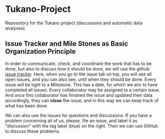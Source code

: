 # Tukano-Project

Reposotory for the Tukano project (discussions and automatic data analyses)

## Issue Tracker and Mile Stones as Basic Organization Principle

In order to communicate, check, and coordinate the work that has to be done, but also to discuss *how* it should be done, we will use the github [issue tracker](https://github.com/digling/tukano-project/issues). Here, when you go to the issue tab on top, you will see all open issues, and you can also see, until when they should be done. Every issue will be tight to a Milestone. This has a date, for which we aim to have completed all issues. Every collaborator may be assigned to a certain issue. And once this collaborator has finished the issue and updated their data accordingly, they can **close** the issue, and in this way we can keep track of what has been done.

We can also use the issues for questions and discussions. If you have a problem concerning all of us, please, file an issue, and label it as "discussion" with the tag label (blue) on the right. Then we can use GitHub to discuss these problems.
